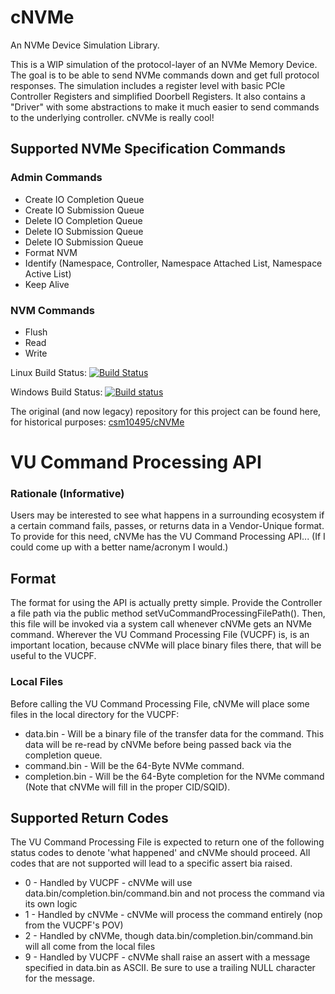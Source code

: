 # cNVMe
An NVMe Device Simulation Library.

This is a WIP simulation of the protocol-layer of an NVMe Memory Device. The goal is to be able to send NVMe commands down and get full protocol responses. The simulation includes a register level with basic PCIe Controller Registers and simplified Doorbell Registers. It also contains a "Driver" with some abstractions to make it much easier to send commands to the underlying controller. cNVMe is really cool!

## Supported NVMe Specification Commands
### Admin Commands
* Create IO Completion Queue
* Create IO Submission Queue
* Delete IO Completion Queue
* Delete IO Submission Queue
* Delete IO Submission Queue
* Format NVM
* Identify (Namespace, Controller, Namespace Attached List, Namespace Active List)
* Keep Alive

### NVM Commands
* Flush
* Read
* Write

Linux Build Status: [![Build Status](https://travis-ci.org/intel/cNVMe.svg?branch=master)](https://travis-ci.org/intel/cNVMe)

Windows Build Status: [![Build status](https://ci.appveyor.com/api/projects/status/svfanibbsfm94d4f/branch/master?svg=true)](https://ci.appveyor.com/project/csm10495/cnvme-v65dl/branch/master)

The original (and now legacy) repository for this project can be found here, for historical purposes: [csm10495/cNVMe](https://github.com/csm10495/cNVMe)

# VU Command Processing API
### Rationale (Informative)
Users may be interested to see what happens in a surrounding ecosystem if a certain command fails, passes, or returns data in a Vendor-Unique format. To provide for this need, cNVMe has the VU Command Processing API... (If I could come up with a better name/acronym I would.) 

## Format
The format for using the API is actually pretty simple. Provide the Controller a file path via the public method setVuCommandProcessingFilePath(). Then, this file will be invoked via a system call whenever cNVMe gets an NVMe command. Wherever the VU Command Processing File (VUCPF) is, is an important location, because cNVMe will place binary files there, that will be useful to the VUCPF. 

### Local Files
Before calling the VU Command Processing File, cNVMe will place some files in the local directory for the VUCPF:
- data.bin - Will be a binary file of the transfer data for the command. This data will be re-read by cNVMe before being passed back via the completion queue.
- command.bin - Will be the 64-Byte NVMe command.
- completion.bin - Will be the 64-Byte completion for the NVMe command (Note that cNVMe will fill in the proper CID/SQID).

## Supported Return Codes
The VU Command Processing File is expected to return one of the following status codes to denote 'what happened' and cNVMe should proceed.
All codes that are not supported will lead to a specific assert bia raised.
- 0 - Handled by VUCPF - cNVMe will use data.bin/completion.bin/command.bin and not process the command via its own logic
- 1 - Handled by cNVMe - cNVMe will process the command entirely (nop from the VUCPF's POV)
- 2 - Handled by cNVMe, though data.bin/completion.bin/command.bin will all come from the local files
- 9 - Handled by VUCPF - cNVMe shall raise an assert with a message specified in data.bin as ASCII. Be sure to use a trailing NULL character for the message.
